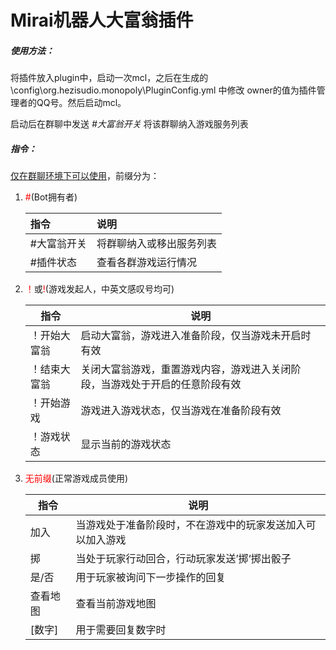 # Mirai机器人大富翁插件

##### 使用方法：

将插件放入plugin中，启动一次mcl，之后在生成的 \config\org.hezisudio.monopoly\PluginConfig.yml 中修改 owner的值为插件管理者的QQ号。然后启动mcl。

启动后在群聊中发送 *#大富翁开关*  将该群聊纳入游戏服务列表

##### 指令：

<u>仅在群聊环境下可以使用</u>，前缀分为：

1. <font color=red>#</font>(Bot拥有者)

   | 指令        | 说明                     |
   | :---------- | :----------------------- |
   | #大富翁开关 | 将群聊纳入或移出服务列表 |
   | #插件状态   | 查看各群游戏运行情况     |


2. <font color=red>！</font>或<font color=red>!</font>(游戏发起人，中英文感叹号均可)

   | 指令         | 说明                                                         |
   | ------------ | ------------------------------------------------------------ |
   | ！开始大富翁 | 启动大富翁，游戏进入准备阶段，仅当游戏未开启时有效           |
   | ！结束大富翁 | 关闭大富翁游戏，重置游戏内容，游戏进入关闭阶段，当游戏处于开启的任意阶段有效 |
   | ！开始游戏   | 游戏进入游戏状态，仅当游戏在准备阶段有效                     |
   | ！游戏状态   | 显示当前的游戏状态                                           |

3. <font color=red>无前缀</font>(正常游戏成员使用)

   | 指令     | 说明                                                       |
   | -------- | ---------------------------------------------------------- |
   | 加入     | 当游戏处于准备阶段时，不在游戏中的玩家发送加入可以加入游戏 |
   | 掷       | 当处于玩家行动回合，行动玩家发送’掷‘掷出骰子               |
   | 是/否    | 用于玩家被询问下一步操作的回复                             |
   | 查看地图 | 查看当前游戏地图                                           |
   | [数字]   | 用于需要回复数字时                                         |

